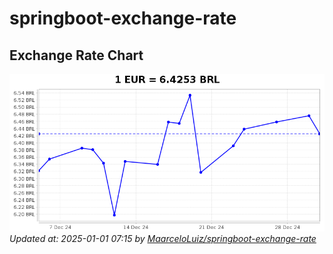 # springboot-exchange-rate

<!-- EXCHANGE-RATE-START -->
## Exchange Rate Chart

![Exchange Rate Chart](charts/chart.png)*Updated at: 2025-01-01 07:15 by [MaarceloLuiz/springboot-exchange-rate](https://github.com/MaarceloLuiz/springboot-exchange-rate)*


<!-- EXCHANGE-RATE-END -->
